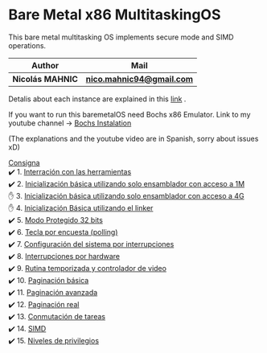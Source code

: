 # Bare Metal x86 MultitaskingOS
This bare metal multitasking OS implements secure mode and SIMD operations.

|Author|Mail|
| ------------- | ------------- |
| **Nicolás MAHNIC** | **nico.mahnic94@gmail.com** |

Detalis about each instance are explained in this [link](https://github.com/nmahnic/BareMetal_x86_MultitaskingOS/tree/main/tp15) .
 
If you want to run this baremetalOS need Bochs x86 Emulator.
Link to my youtube channel -> [Bochs Instalation](https://www.youtube.com/watch?v=E4VoAoyQdrU)

(The explanations and the youtube video are in Spanish, sorry about issues xD)

[Consigna](https://gitlab.frba.utn.edu.ar/r5054-td3-Mahnic-Nicolas/r5054-td3-Mahnic-Nicolas/tree/master/gtp_td3_2020_1_v1_0.pdf)      
:heavy_check_mark:   1. [Interración con las herramientas](https://github.com/nmahnic/BareMetal_x86_MultitaskingOS/tree/main/tp1)                                     
:heavy_check_mark:   2. [Inicialización básica utilizando solo ensamblador con acceso a 1M](https://github.com/nmahnic/BareMetal_x86_MultitaskingOS/tree/main/tp2)     
:raised_hand:   3. [Inicialización básica utilizando solo ensamblador con acceso a 4G](https://github.com/nmahnic/BareMetal_x86_MultitaskingOS/tree/main/tp3)    
:raised_hand:   4. [Inicialización Básica utilizando el linker](https://github.com/nmahnic/BareMetal_x86_MultitaskingOS/tree/main/tp4)                          
:heavy_check_mark:  5. [Modo Protegido 32 bits](https://github.com/nmahnic/BareMetal_x86_MultitaskingOS/tree/main/tp5)                                                            
:heavy_check_mark:   6. [Tecla por encuesta (polling)](https://github.com/nmahnic/BareMetal_x86_MultitaskingOS/tree/main/tp6)                                 
:heavy_check_mark:   7. [Configuración del sistema por interrupciones](https://github.com/nmahnic/BareMetal_x86_MultitaskingOS/tree/main/tp7)                       
:heavy_check_mark:  8. [Interrupciones por hardware](https://github.com/nmahnic/BareMetal_x86_MultitaskingOS/tree/main/tp8)                    
:heavy_check_mark:   9. [Rutina temporizada y controlador de video](https://github.com/nmahnic/BareMetal_x86_MultitaskingOS/tree/main/tp9)                             
:heavy_check_mark:   10. [Paginación básica](https://github.com/nmahnic/BareMetal_x86_MultitaskingOS/tree/main/tp10)                                                  
:heavy_check_mark:   11. [Paginación avanzada](https://github.com/nmahnic/BareMetal_x86_MultitaskingOS/tree/main/tp11)                                        
:heavy_check_mark:   12. [Paginación real](https://github.com/nmahnic/BareMetal_x86_MultitaskingOS/tree/main/tp12)                                                     
:heavy_check_mark:  13. [Conmutación de tareas](https://github.com/nmahnic/BareMetal_x86_MultitaskingOS/tree/main/tp13_2)                                              
:heavy_check_mark:   14. [SIMD](https://github.com/nmahnic/BareMetal_x86_MultitaskingOS/tree/main/tp14)                                                                
:heavy_check_mark:   15. [Niveles de privilegios](https://github.com/nmahnic/BareMetal_x86_MultitaskingOS/tree/main/tp15)                                              
                                    
